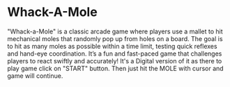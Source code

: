 ﻿# Whack-A-Mole
"Whack-a-Mole" is a classic arcade game where players use a mallet to hit mechanical moles that randomly pop up from holes on a board. 
The goal is to hit as many moles as possible within a time limit, testing quick reflexes and hand-eye coordination. It’s a fun and fast-paced game that challenges players to react swiftly and accurately!
It's a Digital version of it as there to play game click on "START" button.
Then just hit the MOLE with cursor and game will continue.
